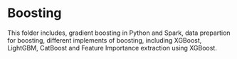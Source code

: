 # Boosting

This folder includes, gradient boosting in Python and Spark, data prepartion for boosting, different implements of boosting, including XGBoost, LightGBM, CatBoost and Feature Importance extraction using XGBoost.
